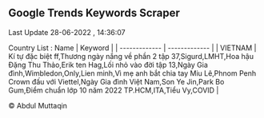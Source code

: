

## Google Trends Keywords Scraper 
 
Last Update 28-06-2022 , 14:36:07

Country List :
 Name  | Keyword |
| ------------- | ------------- |
| VIETNAM | Kí tự đặc biệt ff,Thương ngày nắng về phần 2 tập 37,Sigurd,LMHT,Hoa hậu Đặng Thu Thảo,Erik ten Hag,Lối nhỏ vào đời tập 13,Ngày Gia đình,Wimbledon,Only,Lien minh,Vì mẹ anh bắt chia tay Miu Lê,Phnom Penh Crown đấu với Viettel,Ngày Gia đình Việt Nam,Son Ye Jin,Park Bo Gum,Điểm chuẩn lớp 10 năm 2022 TP.HCM,ITA,Tiểu Vy,COVID |



© Abdul Muttaqin 
